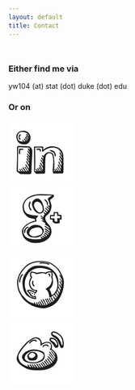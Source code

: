 ```yaml
---
layout: default
title: Contact
---
```


<div class="jumbotron1">
<div class="container-home">
<h3 style="margin-top: 10%;">Either find me via</h3>
<p>yw104 (at) stat (dot) duke (dot) edu</p>
</div>
</div>
<div class="jumbotron1">
<div class="container-home">
  <h3>Or on</h3>
    <div class="soci-logo">
      <a href="https://www.linkedin.com/in/ericyewang"><img id="link" src="/asset/linkedin_128_128.png" alt="linkedin"></a></div>
    <div class="soci-logo">
    <a href="https://plus.google.com/101432152708144293021"><img id="goog" src="/asset/googleplus_128_128.png" alt="google plus"></a></div>
    <div class="soci-logo">
    <a href="https://github.com/ericyewang"><img id="git" src="/asset/github_128_128.png" alt="github"></a></div>
    <div class="soci-logo">
    <a href="http://weibo.com/morning1night"><img id="sina" src="/asset/sinablogweibo_128_128.png" alt="sinablogweibo"></a></div>
  </div>
  </div>
